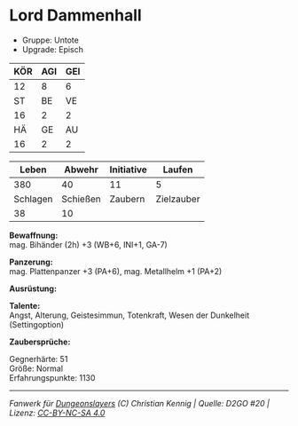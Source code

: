 # Lord Dammenhall  
- Gruppe: Untote  
- Upgrade: Episch  

| KÖR | AGI | GEI |  
| --- | --- | --- |  
| 12  | 8   | 6   |
| ST  | BE  | VE  |  
| 16  | 2   | 2   |
| HÄ  | GE  | AU  |  
| 16  | 2   | 2   |


| Leben    | Abwehr   | Initiative | Laufen     |
| -------- | -------- | ---------- | ---------- |
| 380      | 40       | 11         | 5          |
| Schlagen | Schießen | Zaubern    | Zielzauber |
| 38       | 10       |            |            |

**Bewaffnung:**  
mag. Bihänder (2h) +3 (WB+6, INI+1, GA-7)

**Panzerung:**  
mag. Plattenpanzer +3 (PA+6), mag. Metallhelm +1 (PA+2)

**Ausrüstung:**  


**Talente:**  
Angst, Alterung, Geistesimmun, Totenkraft, Wesen der Dunkelheit (Settingoption)

**Zaubersprüche:**  


Gegnerhärte: 51  
Größe: Normal  
Erfahrungspunkte: 1130  



___
*Fanwerk für [Dungeonslayers](https://www.dungeonslayers.net/) (C) Christian Kennig | Quelle: D2GO #20 | Lizenz: [CC-BY-NC-SA 4.0](https://creativecommons.org/licenses/by-nc-sa/4.0/deed.de)*